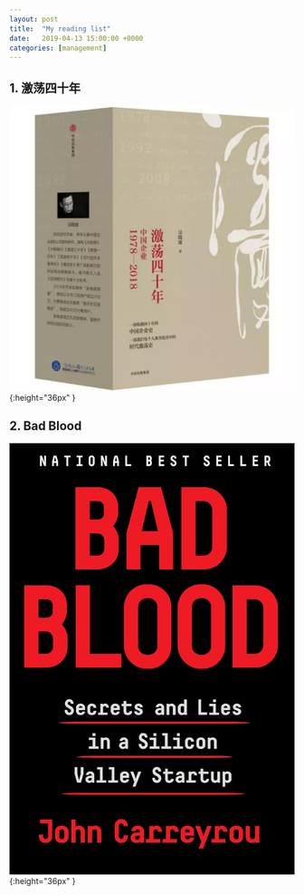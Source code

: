 ```yaml
---
layout: post
title:  "My reading list"
date:   2019-04-13 15:00:00 +0000
categories: [management]
---
```


## 1. 激荡四十年

![40years](https://raw.githubusercontent.com/quincyliang/quincyliang.github.io/master/static/img/_posts/book1.jpg  "40years"){:height="36px" }

## 2. Bad Blood

![bad blood](https://raw.githubusercontent.com/quincyliang/quincyliang.github.io/master/static/img/_posts/bad.jpg  "bad blood"){:height="36px" }


